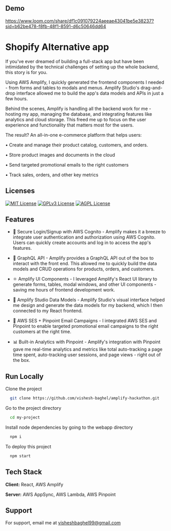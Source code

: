 
## Demo

https://www.loom.com/share/df1c091079224aeeae43041be5e38237?sid=b62be478-f8fb-48f1-8591-d6c50646dd64


# Shopify Alternative app

If you've ever dreamed of building a full-stack app but have been intimidated by the technical challenges of setting up the whole backend, this story is for you.

Using AWS Amplify, I quickly generated the frontend components I needed - from forms and tables to modals and menus. Amplify Studio's drag-and-drop interface allowed me to build the app's data models and APIs in just a few hours.

Behind the scenes, Amplify is handling all the backend work for me - hosting my app, managing the database, and integrating features like analytics and cloud storage. This freed me up to focus on the user experience and functionality that matters most for the users.

The result? An all-in-one e-commerce platform that helps users:

• Create and manage their product catalog, customers, and orders.

• Store product images and documents in the cloud

• Send targeted promotional emails to the right customers

• Track sales, orders, and other key metrics


## Licenses


[![MIT License](https://img.shields.io/badge/License-MIT-green.svg)](https://choosealicense.com/licenses/mit/)
[![GPLv3 License](https://img.shields.io/badge/License-GPL%20v3-yellow.svg)](https://opensource.org/licenses/)
[![AGPL License](https://img.shields.io/badge/license-AGPL-blue.svg)](http://www.gnu.org/licenses/agpl-3.0)


## Features

- 🔐 Secure Login/Signup with AWS Cognito - Amplify makes it a breeze to integrate user authentication and authorization using AWS Cognito. Users can quickly create accounts and log in to access the app's features.

- 📝 GraphQL API - Amplify provides a GraphQL API out of the box to interact with the front end. This allowed me to quickly build the data models and CRUD operations for products, orders, and customers.

- ⚛️ Amplify UI Components - I leveraged Amplify's React UI library to generate forms, tables, modal windows, and other UI components - saving me hours of frontend development work.

- 🎨 Amplify Studio Data Models - Amplify Studio's visual interface helped me design and generate the data models for my backend, which I then connected to my React frontend.

- 📧 AWS SES + Pinpoint Email Campaigns - I integrated AWS SES and Pinpoint to enable targeted promotional email campaigns to the right customers at the right time.

- 📊 Built-in Analytics with Pinpoint - Amplify's integration with Pinpoint gave me real-time analytics and metrics like total auto-tracking a page time spent, auto-tracking user sessions, and page views - right out of the box.


## Run Locally

Clone the project

```bash
  git clone https://github.com/vishesh-baghel/amplify-hackathon.git
```

Go to the project directory

```bash
  cd my-project
```

Install node dependencies by going to the webapp directory

```bash
  npm i 
```
To deploy this project

```bash
  npm start
```



## Tech Stack

**Client:** React, AWS Amplify

**Server:** AWS AppSync, AWS Lambda, AWS Pinpoint


## Support

For support, email me at visheshbaghel99@gmail.com

